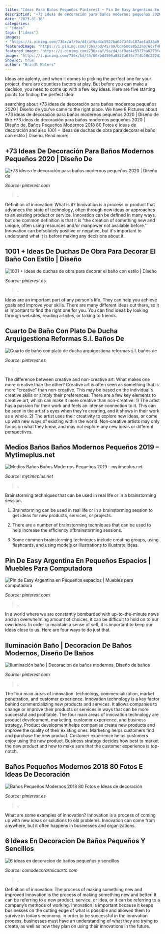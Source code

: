 ```yaml
---
title: "Ideas Para Baños Pequeños Pinterest ~ Pin De Easy Argentina En Pequeños Espacios"
description: "+73 ideas de decoración para baños modernos pequeños 2020"
date: "2023-01-16"
categories:
- "ideas"
tags: ["ideas"]
images:
- "https://i.pinimg.com/736x/af/9a/d4/af9ad4c5927ba6273f4b187ae1a338a9.jpg"
featuredImage: "https://i.pinimg.com/736x/bd/45/00/bd4500a8522a076c7f4b50c2224259b2--small-bathroom-furniture-glass-partition-wall.jpg"
featured_image: "https://i.pinimg.com/736x/af/9a/d4/af9ad4c5927ba6273f4b187ae1a338a9.jpg"
image: "https://i.pinimg.com/736x/bd/45/00/bd4500a8522a076c7f4b50c2224259b2--small-bathroom-furniture-glass-partition-wall.jpg"
ShowToc: true
author: "Brandt Waters"
---
```



Ideas are aplenty, and when it comes to picking the perfect one for your project, there are countless factors at play. But before you can make a decision, you need to come up with a few key ideas. Here are five starting points for finding the perfect idea:

	

		
searching about +73 ideas de decoración para baños modernos pequeños 2020 | Diseño de you've came to the right place. We have 8 Pictures about +73 ideas de decoración para baños modernos pequeños 2020 | Diseño de like +73 ideas de decoración para baños modernos pequeños 2020 | Diseño de, Baños Pequeños Modernos 2018 80 Fotos e Ideas de decoración and also 1001 + Ideas de duchas de obra para decorar el baño con estilo | Diseño. Read more:
		
    
## +73 Ideas De Decoración Para Baños Modernos Pequeños 2020 | Diseño De

<img loading=lazy src="https://i.pinimg.com/736x/bd/45/00/bd4500a8522a076c7f4b50c2224259b2--small-bathroom-furniture-glass-partition-wall.jpg" onerror="this.onerror=null;this.src='https://tse4.mm.bing.net/th?id=OIP.hcpMlOqnWyaVTuVf1YW2NwHaLb&amp;pid=15.1';" alt="+73 ideas de decoración para baños modernos pequeños 2020 | Diseño de">

_Source: pinterest.com_

>. 

	

Definition of innovation: What is it?
Innovation is a process or product that advances the state of technology, often through new ideas or approaches to an existing product or service. Innovation can be defined in many ways, but one common definition is that it is "the creation of something new and unique, often using resources and/or manpower not available before." 
Innovation can befsolutely positive or negative, but it's important to understand what it is before making any decisions about it.

    
## 1001 + Ideas De Duchas De Obra Para Decorar El Baño Con Estilo | Diseño

<img loading=lazy src="https://i.pinimg.com/736x/af/9a/d4/af9ad4c5927ba6273f4b187ae1a338a9.jpg" onerror="this.onerror=null;this.src='https://tse3.mm.bing.net/th?id=OIP.6ba9I0lqsdzPmUmKU5LqMAHaLR&amp;pid=15.1';" alt="1001 + Ideas de duchas de obra para decorar el baño con estilo | Diseño">

_Source: pinterest.es_

>. 

	

Ideas are an important part of any person's life. They can help you achieve goals and improve your skills. There are many different ideas out there, so it is important to find the right one for you. You can find ideas by looking through websites, reading articles, or talking to friends.

    
## Cuarto De Baño Con Plato De Ducha Arquigestiona Reformas S.l. Baños De

<img loading=lazy src="https://i.pinimg.com/736x/ff/ab/5a/ffab5a30c00197c7c4db2762bea285aa.jpg" onerror="this.onerror=null;this.src='https://tse3.mm.bing.net/th?id=OIP.J_Hp6tTYW4HzJhtyKCcBFgHaLH&amp;pid=15.1';" alt="Cuarto de baño con plato de ducha arquigestiona reformas s.l. baños de">

_Source: pinterest.es_

>. 

	

The difference between creative and non-creative art: What makes one more creative than the other?
Creative art is often seen as something that is more "creative" than non-creative. This may be based on the individual's creative skills or simply their preferences. There are a few key elements to creative art, which can make it more creative than non-creative: 1) The artist has a passion for their work and feels an intense connection to it. This can be seen in the artist's eyes when they're creating, and it shows in their work as a whole. 2) The artist uses their creativity to explore new ideas, or come up with new ways of existing within the world. Non-creative artists may only focus on what they know, and may not explore any new ideas or different perspectives.

    
## Medios Baños Baños Modernos Pequeños 2019 – Mytimeplus.net

<img loading=lazy src="https://i.pinimg.com/originals/57/42/f8/5742f84719822a10348468a0bdb44dda.jpg" onerror="this.onerror=null;this.src='https://tse1.mm.bing.net/th?id=OIP.zHzfYlRxHulHJTwHFxm7IQHaLH&amp;pid=15.1';" alt="Medios Baños Baños Modernos Pequeños 2019 – mytimeplus.net">

_Source: mytimeplus.net_

>. 

	

Brainstorming techniques that can be used in real life or in a brainstorming session.
1. Brainstorming can be used in real life or in a brainstorming session to get ideas for new products, services, or projects.
2. There are a number of brainstorming techniques that can be used to help increase the efficiency ofbrainstorming sessions.

3. Some common brainstorming techniques include creating groups, using flashcards, and using models or illustrations to illustrate ideas.

    
## Pin De Easy Argentina En Pequeños Espacios | Muebles Para Computadora

<img loading=lazy src="https://i.pinimg.com/736x/b3/22/d5/b322d506d04260783645b539c06527a7.jpg" onerror="this.onerror=null;this.src='https://tse3.mm.bing.net/th?id=OIP.7TVk5GJX2UTewTti6tCMVgHaK2&amp;pid=15.1';" alt="Pin de Easy Argentina en Pequeños espacios | Muebles para computadora">

_Source: pinterest.com_

>. 

	

In a world where we are constantly bombarded with up-to-the-minute news and an overwhelming amount of choices, it can be difficult to hold on to our own ideas. In order to maintain a sense of self, it is important to keep our ideas close to us. Here are four ways to do just that.

    
## Iluminación Baño | Decoracion De Baños Modernos, Diseño De Baños

<img loading=lazy src="https://i.pinimg.com/736x/60/97/d2/6097d22f63d539476c5c99146033c15b.jpg" onerror="this.onerror=null;this.src='https://tse4.mm.bing.net/th?id=OIP.DETUH_KxYdfvwfVH4pHfagHaNK&amp;pid=15.1';" alt="Iluminación baño | Decoracion de baños modernos, Diseño de baños">

_Source: pinterest.com_

>. 

	

The four main areas of innovation: technology, commercialization, market penetration, and customer experience.
Innovation technology is a key factor behind commercializing new products and services. It allows companies to change or improve their products or services in ways that can be more successful and profitable. The four main areas of innovation technology are product development, marketing, customer experience, and business strategy. Product development helps companies create new products and improve the quality of their existing ones. Marketing helps customers find and purchase the new product. Customer experience helps customers enjoy using the new product. Business strategy decides how best to market the new product and how to make sure that the customer experience is top-notch.

    
## Baños Pequeños Modernos 2018 80 Fotos E Ideas De Decoración

<img loading=lazy src="https://i.pinimg.com/736x/2e/3d/4b/2e3d4b6fde7a20587f4bf3eaec57ffe0.jpg" onerror="this.onerror=null;this.src='https://tse2.mm.bing.net/th?id=OIP.-SMoOCL5P8VUK1D-BOUZ8QHaLF&amp;pid=15.1';" alt="Baños Pequeños Modernos 2018 80 Fotos e Ideas de decoración">

_Source: pinterest.es_

>. 

	

What are some examples of innovation?
Innovation is a process of coming up with new ideas or solutions to old problems. Innovation can come from anywhere, but it often happens in businesses and organizations.

    
## 6 Ideas En Decoracion De Baños Pequeños Y Sencillos

<img loading=lazy src="https://comodecorarmicuarto.com/wp-content/uploads/2019/09/economica-decoracion-de-baños-pequeños-y-sencillos.jpg" onerror="this.onerror=null;this.src='https://tse4.mm.bing.net/th?id=OIP.OOGfl4S6A4BadS9BAxsGJgAAAA&amp;pid=15.1';" alt="6 ideas en decoracion de baños pequeños y sencillos">

_Source: comodecorarmicuarto.com_

>. 

	

Definition of innovation: The process of making something new and improved
Innovation is the process of making something new and better. It can be referring to a new product, service, or idea, or it can be referring to a company’s methods of working. Innovation is important because it keeps businesses on the cutting edge of what is possible and allowed them to survive in today’s economy. In order to be successful in the innovation process, businesses must have an understanding of what they are trying to create, as well as how they plan on using their innovations in the future.

